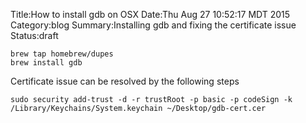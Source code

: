 Title:How to install gdb on OSX
Date:Thu Aug 27 10:52:17 MDT 2015
Category:blog
Summary:Installing gdb and fixing the certificate issue
Status:draft

    brew tap homebrew/dupes
    brew install gdb


Certificate issue can be resolved by the following steps

    sudo security add-trust -d -r trustRoot -p basic -p codeSign -k /Library/Keychains/System.keychain ~/Desktop/gdb-cert.cer
